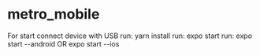 # metro_mobile
For start connect device with USB
run: yarn install
run: expo start 
run: expo start --android OR expo start --ios
